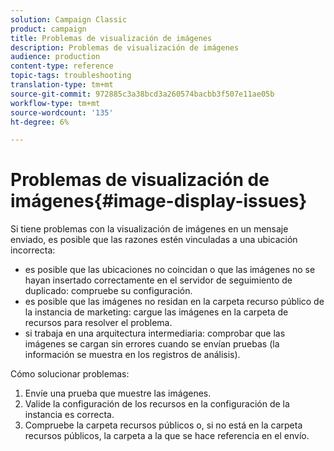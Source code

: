 ```yaml
---
solution: Campaign Classic
product: campaign
title: Problemas de visualización de imágenes
description: Problemas de visualización de imágenes
audience: production
content-type: reference
topic-tags: troubleshooting
translation-type: tm+mt
source-git-commit: 972885c3a38bcd3a260574bacbb3f507e11ae05b
workflow-type: tm+mt
source-wordcount: '135'
ht-degree: 6%

---
```



# Problemas de visualización de imágenes{#image-display-issues}

Si tiene problemas con la visualización de imágenes en un mensaje enviado, es posible que las razones estén vinculadas a una ubicación incorrecta:

* es posible que las ubicaciones no coincidan o que las imágenes no se hayan insertado correctamente en el servidor de seguimiento de duplicado: compruebe su configuración.
* es posible que las imágenes no residan en la carpeta recurso público de la instancia de marketing: cargue las imágenes en la carpeta de recursos para resolver el problema.
* si trabaja en una arquitectura intermediaria: comprobar que las imágenes se cargan sin errores cuando se envían pruebas (la información se muestra en los registros de análisis).

Cómo solucionar problemas:

1. Envíe una prueba que muestre las imágenes.
1. Valide la configuración de los recursos en la configuración de la instancia es correcta.
1. Compruebe la carpeta recursos públicos o, si no está en la carpeta recursos públicos, la carpeta a la que se hace referencia en el envío.

